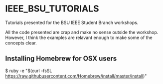 # IEEE_BSU_TUTORIALS

Tutorials presented for the BSU IEEE Student Branch workshops.

All the code presented are crap and make no sense outside the workshop. However, I think the examples are relavant enough to
make some of the concepts clear.

## Installing Homebrew for OSX users

$ ruby -e "$(curl -fsSL https://raw.githubusercontent.com/Homebrew/install/master/install)"
